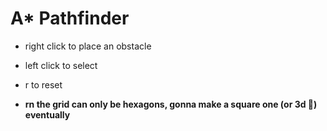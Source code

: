 # A* Pathfinder
- right click to place an obstacle
- left click to select
- r to reset

- **rn the grid can only be hexagons, gonna make a square one (or 3d :eyes:) eventually**
